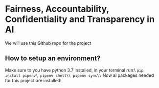 # Fairness, Accountability, Confidentiality and Transparency in AI
 We will use this Github repo for the project

## How to setup an environment?
Make sure to you have python 3.7 installed, in your terminal run:\\
`
pip install pipenv\
pipenv shell\\
pipenv sync\\
`
Now al packages needed for this project are installed!

